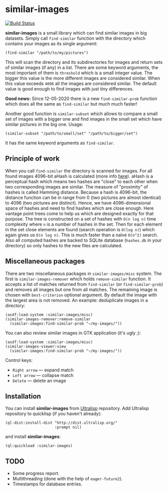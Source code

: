 # similar-images
[![Build Status](https://travis-ci.com/shamazmazum/similar-images.svg?branch=master)](https://travis-ci.com/shamazmazum/similar-images)

**similar-images** is a small library which can find similar images in
big datasets. Simply call `find-similar` function with the directory
which contains your images as its single argument:

~~~~
(find-similar "/path/to/my/pictures")
~~~~

This will scan the directory and its subdirectories for images and
return sets of similar images (if any) in a list. There are some
keyword arguments, the most important of them is `threshold` which is
a small integer value. The bigger this value is the more different
images are considered similar. When this value exceeds `4096` all the
images are considered similar. The default value is good enough to
find images with just tiny differences.

**Good news:** Since 12-05-2020 there is a new `find-similar-prob`
function which does all the same as `find-similar` but much much
faster!

Another good function is `similar-subset` which allows to compare a
small set of images with a bigger one and find images in the small set
which have similar pictures in the big one. Usage:

~~~~
(similar-subset "/path/to/small/set" "/path/to/bigger/set")
~~~~

It has the same keyword arguments as `find-similar`.

## Principle of work

When you call `find-similar` the directory is scanned for images. For
all found images 4096-bit aHash is calculated (more info
[here](http://www.hackerfactor.com/blog/?/archives/432-Looks-Like-It.html)).
aHash is a perceptual hash which means two hashes are "close" to each
other when two corresponding images are similar. The measure of
"proximity" of hashes is called Hamming distance. Because a hash is
4096-bit, the distance function can be in range from 0 (two pictures
are almost identical) to 4096 (two pictures are distinct). Hence, we
have 4096-dimensional space of hashes and need to find hashes which
are close enough. Here vantage point trees come to help us which are
designed exactly for that purpose. The tree is constructed on a set of
hashes with `O(n log n)` time complexity where `n` is a number of
hashes in the set. Then for each element in the set close elements are
found (search operation is `O(log n)`) which again gives us `O(n log
n)`. This is much faster than a naïve `O(n^2)` search. Also all
computed hashes are backed to SQLite database (`hashes.db` in your
directory) so only hashes to the new files are calculated.

## Miscellaneous packages

There are two miscellaneous packages in `similar-images/misc`
system. The first is `similar-images-remover` which holds
`remove-similar` function. It accepts a list of matches returned from
`find-similar` (or `find-similar-prob`) and removes all images but one
from all matches. The remaining image is chosen with `best-criterion`
optional argument. By default the image with the largest area is not
removed. An example: deduplicate images in a directory:
~~~~
(asdf:load-system :similar-images/misc)
(similar-images-remover:remove-similar
  (similar-images:find-similar-prob "~/my-images/"))
~~~~

You can also review similar images in GTK application (it's ugly ;):
~~~~
(asdf:load-system :similar-images/misc)
(similar-images-viewer:view
  (similar-images:find-similar-prob "~/my-images/"))
~~~~

Control keys:
* `Right arrow` — expand match
* `Left arrow` — collapse match
* `Delete` — delete an image

## Installation

You can install **similar-images** from [Ultralisp](https://ultralisp.org/)
repository. Add Ultralisp repository to quicklisp (if you haven't already):

~~~~
(ql-dist:install-dist "http://dist.ultralisp.org/"
                      :prompt nil)
~~~~

and install **similar-images**:

~~~~
(ql:quickload :similar-images)
~~~~

## TODO

* Some progress report.
* Multithreading (done with the help of `eager-future2`).
* Timestamps for database entries.
